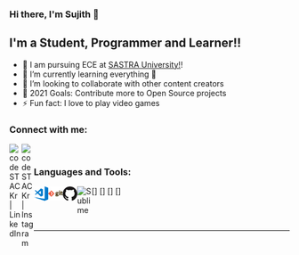 ### Hi there, I'm Sujith 👋

## I'm a Student, Programmer and Learner!!

- 🔭 I am pursuing ECE at [SASTRA University!][website]!
- 🌱 I’m currently learning everything 🤣
- 👯 I’m looking to collaborate with other content creators
- 🥅 2021 Goals: Contribute more to Open Source projects
- ⚡ Fun fact: I love to play video games


### Connect with me:

[<img align="left" alt="codeSTACKr | LinkedIn" width="22px" src="https://cdn.jsdelivr.net/npm/simple-icons@v3/icons/linkedin.svg" />][linkedin]
[<img align="left" alt="codeSTACKr | Instagram" width="22px" src="https://cdn.jsdelivr.net/npm/simple-icons@v3/icons/instagram.svg" />][instagram]

<br />

### Languages and Tools:

[<img align="left" alt="Visual Studio Code" width="26px" src="https://raw.githubusercontent.com/github/explore/80688e429a7d4ef2fca1e82350fe8e3517d3494d/topics/visual-studio-code/visual-studio-code.png" />]
[<img align="left" alt="Git" width="26px" src="https://raw.githubusercontent.com/github/explore/80688e429a7d4ef2fca1e82350fe8e3517d3494d/topics/git/git.png" />]
[<img align="left" alt="GitHub" width="26px" src="https://raw.githubusercontent.com/github/explore/78df643247d429f6cc873026c0622819ad797942/topics/github/github.png" />]
[<img align="left" alt="Sublime" width="26px" src="https://www.bing.com/images/search?view=detailV2&ccid=fLmdw2eX&id=A2D99B189E63722C48CAA975D67F6F668994E749&thid=OIP.fLmdw2eXkn_5D7f-SxrwCAAAAA&mediaurl=https%3A%2F%2Favatars1.githubusercontent.com%2Fu%2F684879%3Fs%3D200%26v%3D4&exph=200&expw=200&q=Sublime+Text+3+Logo&ck=69909442DF80C7ACD572CEFCC8B20901&selectedindex=0&form=IRPRST&ajaxhist=0&pivotparams=insightsToken%3Dccid_ZFaSGscq*cp_75926BBE92614150076FFC6A8C30DAF9*mid_246FEDF67E0558A0D5A0DF04F9CA6041AFA9A2D0*simid_608048789448821593*thid_OIP.ZFaSGscqbHZS1E6qdCYs-QAAAA&vt=0&sim=11&iss=VSI&ajaxhist=0" />]

<br />
<br />

---


</details>

[instagram]: https://www.instagram.com/i_5ujith
[linkedin]: https://www.linkedin.com/in/sujith-s-1a01a61ba
[website]: https://sastra.edu/
